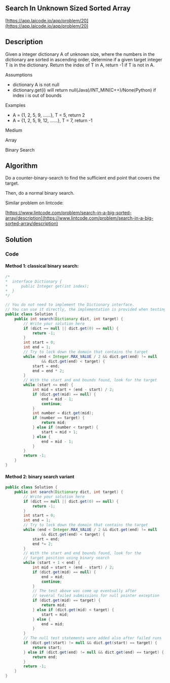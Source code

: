 <!----- Conversion time: 0.767 seconds.


Using this Markdown file:

1. Cut and paste this output into your source file.
2. See the notes and action items below regarding this conversion run.
3. Check the rendered output (headings, lists, code blocks, tables) for proper
   formatting and use a linkchecker before you publish this page.

Conversion notes:

* GD2md-html version 1.0β13
* Tue Jan 15 2019 04:48:21 GMT-0800 (PST)
* Source doc: https://docs.google.com/open?id=19iOYn1UU_-SjMLnm6uIzVVSywndCsTE68x3Q1kqGokI
----->



## Search In Unknown Sized Sorted Array

[https://app.laicode.io/app/problem/20](https://app.laicode.io/app/problem/20)


## Description

Given a integer dictionary A of unknown size, where the numbers in the dictionary are sorted in ascending order, determine if a given target integer T is in the dictionary. Return the index of T in A, return -1 if T is not in A.

Assumptions



*   dictionary A is not null
*   dictionary.get(i) will return null(Java)/INT_MIN(C++)/None(Python) if index i is out of bounds

Examples



*   A = {1, 2, 5, 9, ......}, T = 5, return 2
*   A = {1, 2, 5, 9, 12, ......}, T = 7, return -1

Medium

Array

Binary Search


## Algorithm

Do a counter-binary-search to find the sufficient end point that covers the target.

Then, do a normal binary search.

Similar problem on lintcode:

[https://www.lintcode.com/problem/search-in-a-big-sorted-array/description](https://www.lintcode.com/problem/search-in-a-big-sorted-array/description)




## Solution


### Code


#### Method 1: classical binary search:


```java
/*
*  interface Dictionary {
*      public Integer get(int index);
*  }
*/

// You do not need to implement the Dictionary interface.
// You can use it directly, the implementation is provided when testing your solution.
public class Solution {
    public int search(Dictionary dict, int target) {
        // Write your solution here
        if (dict == null || dict.get(0) == null) {
            return -1;
        }
        int start = 0;
        int end = 1;
        // Try to lock down the domain that contains the target
        while (end < Integer.MAX_VALUE / 2 && dict.get(end) != null
                && dict.get(end) < target) {
            start = end;
            end = end * 2;
        }
        // With the start and end bounds found, look for the target
        while (start <= end) {
            int mid = start + (end - start) / 2;
            if (dict.get(mid) == null) {
                end = mid - 1;
                continue;
            }
            int number = dict.get(mid);
            if (number == target) {
                return mid;
            } else if (number < target) {
                start = mid + 1;
            } else {
                end = mid - 1;
            }
        }
        return -1;
    }
}
```





#### Method 2: binary search variant


```java
public class Solution {
    public int search(Dictionary dict, int target) {
        // Write your solution here
        if (dict == null || dict.get(0) == null) {
            return -1;
        }
        int start = 0;
        int end = 1;
        // Try to lock down the domain that contains the target
        while (end < Integer.MAX_VALUE / 2 && dict.get(end) != null
                && dict.get(end) < target) {
            start = end;
            end *= 2;
        }
        // With the start and end bounds found, look for the
        // target position using binary search
        while (start + 1 < end) {
            int mid = start + (end - start) / 2;
            if (dict.get(mid) == null) {
                end = mid;
                continue;
            }
            // The test above was come up eventually after
            // several failed submissions for null pointer exception
            if (dict.get(mid) == target) {
                return mid;
            } else if (dict.get(mid) < target) {
                start = mid;
            } else {
                end = mid;
            }
        }
        // The null test statements were added also after failed runs
        if (dict.get(start) != null && dict.get(start) == target) {
            return start;
        } else if (dict.get(end) != null && dict.get(end) == target) {
            return end;
        }
        return -1;
    }
}
```



<!-- GD2md-html version 1.0β13 -->
